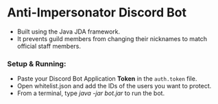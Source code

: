 # Anti-Impersonator Discord Bot
- Built using the Java JDA framework.
- It prevents guild members from changing their nicknames to match official staff members.

### Setup & Running:
- Paste your Discord Bot Application **Token** in the `auth.token` file.
- Open whitelist.json and add the IDs of the users you want to protect.
- From a terminal, type *java -jar bot.jar* to run the bot. 